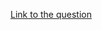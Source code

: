 [Link to the question](https://www.codingninjas.com/codestudio/problems/can-you-make_4244510?source=youtube&campaign=striver_dp_videos&utm_source=youtube&utm_medium=affiliate&utm_campaign=striver_dp_videos&leftPanelTab=1)